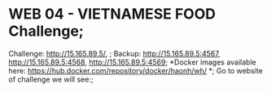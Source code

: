 # WEB 04 - VIETNAMESE FOOD Challenge;
Challenge: http://15.165.89.5/, ;
Backup: http://15.165.89.5:4567, http://15.165.89.5:4568, http://15.165.89.5:4569;
*Docker images available here: https://hub.docker.com/repository/docker/haonh/wh/ *;
Go to website of challenge we will see:;


  
